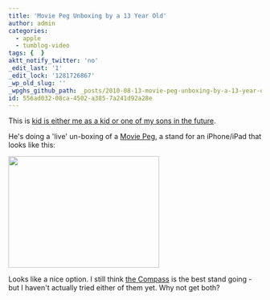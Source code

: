 ```yaml
---
title: 'Movie Peg Unboxing by a 13 Year Old'
author: admin
categories:
  - apple
  - tumblog-video
tags: {  }
aktt_notify_twitter: 'no'
_edit_last: '1'
_edit_lock: '1281726867'
_wp_old_slug: ''
_wpghs_github_path: _posts/2010-08-13-movie-peg-unboxing-by-a-13-year-old.md
id: 556ad032-08ca-4502-a385-7a241d92a28e
---
```

<p>This is <a href="http://www.ustream.tv/recorded/8826839">kid is either me as a kid or one of my sons in the future</a>.</p>
<p>He's doing a 'live' un-boxing of a <a href="http://movie-peg.com/">Movie Peg</a>, a stand for an iPhone/iPad that looks like this:</p>
<p><img src="https://chrisenns.com/wp-content/uploads/2010/08/Moviepeg-Unboxing-300x222.jpg" alt="" title="Moviepeg Unboxing" width="300" height="222" class="aligncenter size-medium wp-image-11848" /></p>
<p>Looks like a nice option.  I still think <a href="http://twelvesouth.com/products/compass/">the Compass</a> is the best stand going - but I haven't actually tried either of them yet.  Why not get both?</p>
